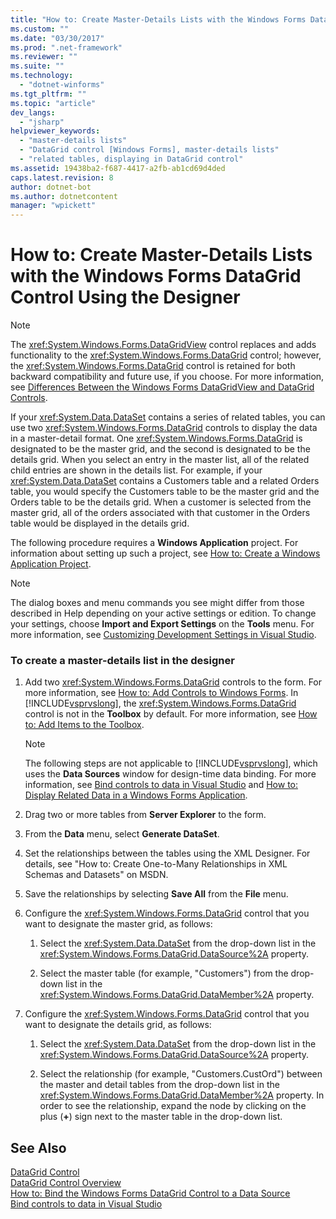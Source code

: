 ```yaml
---
title: "How to: Create Master-Details Lists with the Windows Forms DataGrid Control Using the Designer | Microsoft Docs"
ms.custom: ""
ms.date: "03/30/2017"
ms.prod: ".net-framework"
ms.reviewer: ""
ms.suite: ""
ms.technology: 
  - "dotnet-winforms"
ms.tgt_pltfrm: ""
ms.topic: "article"
dev_langs: 
  - "jsharp"
helpviewer_keywords: 
  - "master-details lists"
  - "DataGrid control [Windows Forms], master-details lists"
  - "related tables, displaying in DataGrid control"
ms.assetid: 19438ba2-f687-4417-a2fb-ab1cd69d4ded
caps.latest.revision: 8
author: dotnet-bot
ms.author: dotnetcontent
manager: "wpickett"
---
```

# How to: Create Master-Details Lists with the Windows Forms DataGrid Control Using the Designer
> [!NOTE]
>  The <xref:System.Windows.Forms.DataGridView> control replaces and adds functionality to the <xref:System.Windows.Forms.DataGrid> control; however, the <xref:System.Windows.Forms.DataGrid> control is retained for both backward compatibility and future use, if you choose. For more information, see [Differences Between the Windows Forms DataGridView and DataGrid Controls](../../../../docs/framework/winforms/controls/differences-between-the-windows-forms-datagridview-and-datagrid-controls.md).  
  
 If your <xref:System.Data.DataSet> contains a series of related tables, you can use two <xref:System.Windows.Forms.DataGrid> controls to display the data in a master-detail format. One <xref:System.Windows.Forms.DataGrid> is designated to be the master grid, and the second is designated to be the details grid. When you select an entry in the master list, all of the related child entries are shown in the details list. For example, if your <xref:System.Data.DataSet> contains a Customers table and a related Orders table, you would specify the Customers table to be the master grid and the Orders table to be the details grid. When a customer is selected from the master grid, all of the orders associated with that customer in the Orders table would be displayed in the details grid.  
  
 The following procedure requires a **Windows Application** project. For information about setting up such a project, see [How to: Create a Windows Application Project](http://msdn.microsoft.com/en-us/b2f93fed-c635-4705-8d0e-cf079a264efa).  
  
> [!NOTE]
>  The dialog boxes and menu commands you see might differ from those described in Help depending on your active settings or edition. To change your settings, choose **Import and Export Settings** on the **Tools** menu. For more information, see [Customizing Development Settings in Visual Studio](http://msdn.microsoft.com/en-us/22c4debb-4e31-47a8-8f19-16f328d7dcd3).  
  
### To create a master-details list in the designer  
  
1.  Add two <xref:System.Windows.Forms.DataGrid> controls to the form. For more information, see [How to: Add Controls to Windows Forms](../../../../docs/framework/winforms/controls/how-to-add-controls-to-windows-forms.md). In [!INCLUDE[vsprvslong](../../../../includes/vsprvslong-md.md)], the <xref:System.Windows.Forms.DataGrid> control is not in the **Toolbox** by default. For more information, see [How to: Add Items to the Toolbox](http://msdn.microsoft.com/en-us/458e119e-17fe-450b-b889-e31c128bd7e0).  
  
    > [!NOTE]
    >  The following steps are not applicable to [!INCLUDE[vsprvslong](../../../../includes/vsprvslong-md.md)], which uses the **Data Sources** window for design-time data binding. For more information, see [Bind controls to data in Visual Studio](/visualstudio/data-tools/bind-controls-to-data-in-visual-studio) and [How to: Display Related Data in a Windows Forms Application](http://msdn.microsoft.com/library/60b1f1ec-6257-42ab-83f0-06d54ed364fd).  
  
2.  Drag two or more tables from **Server Explorer** to the form.  
  
3.  From the **Data** menu, select **Generate DataSet**.  
  
4.  Set the relationships between the tables using the XML Designer. For details, see "How to: Create One-to-Many Relationships in XML Schemas and Datasets" on MSDN.  
  
5.  Save the relationships by selecting **Save All** from the **File** menu.  
  
6.  Configure the <xref:System.Windows.Forms.DataGrid> control that you want to designate the master grid, as follows:  
  
    1.  Select the <xref:System.Data.DataSet> from the drop-down list in the <xref:System.Windows.Forms.DataGrid.DataSource%2A> property.  
  
    2.  Select the master table (for example, "Customers") from the drop-down list in the <xref:System.Windows.Forms.DataGrid.DataMember%2A> property.  
  
7.  Configure the <xref:System.Windows.Forms.DataGrid> control that you want to designate the details grid, as follows:  
  
    1.  Select the <xref:System.Data.DataSet> from the drop-down list in the <xref:System.Windows.Forms.DataGrid.DataSource%2A> property.  
  
    2.  Select the relationship (for example, "Customers.CustOrd") between the master and detail tables from the drop-down list in the <xref:System.Windows.Forms.DataGrid.DataMember%2A> property. In order to see the relationship, expand the node by clicking on the plus (**+**) sign next to the master table in the drop-down list.  
  
## See Also  
 [DataGrid Control](../../../../docs/framework/winforms/controls/datagrid-control-windows-forms.md)   
 [DataGrid Control Overview](../../../../docs/framework/winforms/controls/datagrid-control-overview-windows-forms.md)   
 [How to: Bind the Windows Forms DataGrid Control to a Data Source](../../../../docs/framework/winforms/controls/how-to-bind-the-windows-forms-datagrid-control-to-a-data-source.md)   
 [Bind controls to data in Visual Studio](/visualstudio/data-tools/bind-controls-to-data-in-visual-studio)